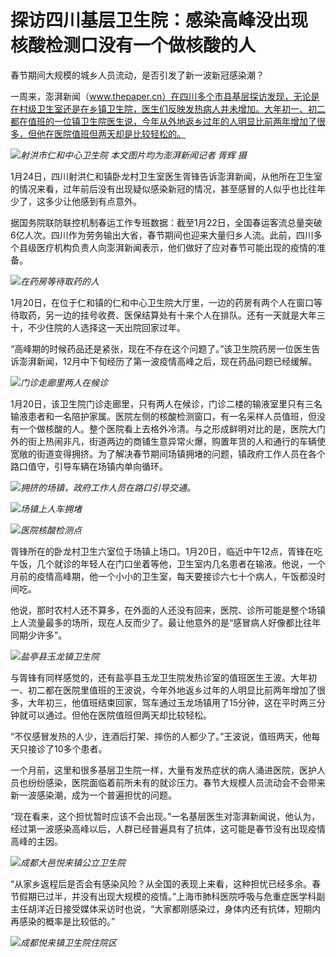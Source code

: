 # 探访四川基层卫生院：感染高峰没出现 核酸检测口没有一个做核酸的人

春节期间大规模的城乡人员流动，是否引发了新一波新冠感染潮？

一周来，澎湃新闻（www.thepaper.cn）在四川多个市县基层探访发现，无论是在村级卫生室还是在乡镇卫生院，医生们反映发热病人并未增加。大年初一、初二都在值班的一位镇卫生院医生说，今年从外地返乡过年的人明显比前两年增加了很多，但他在医院值班但两天却是比较轻松的。

![](https://inews.gtimg.com/newsapp_bt/0/15630170054/1000)_射洪市仁和中心卫生院
本文图片均为澎湃新闻记者 胥辉 摄_

1月24日，四川射洪仁和镇卧龙村卫生室医生胥锋告诉澎湃新闻，从他所在卫生室的情况来看，过年前后没有出现疑似感染新冠的情况，甚至感冒的人似乎也比往年少了，这多少让他感到有点意外。

据国务院联防联控机制春运工作专班数据：截至1月22日，全国春运客流总量突破6亿人次。四川作为劳务输出大省，春节期间也迎来大量归乡人流。此前，四川多个县级医疗机构负责人向澎湃新闻表示，他们做好了应对春节可能出现的疫情的准备。

![](https://inews.gtimg.com/newsapp_bt/0/15630170055/1000)_在药房等待取药的人_

1月20日，在位于仁和镇的仁和中心卫生院大厅里，一边的药房有两个人在窗口等待取药，另一边的挂号收费、医保结算处有十来个人在排队。还有一天就是大年三十，不少住院的人选择这一天出院回家过年。

“高峰期的时候药品还是紧张，现在不存在这个问题了。”该卫生院药房一位医生告诉澎湃新闻，12月中下旬经历了第一波疫情高峰之后，现在药品问题已经缓解。

![](https://inews.gtimg.com/newsapp_bt/0/15630170058/1000)_门诊走廊里两人在候诊_

1月20日，该卫生院门诊走廊里，只有两人在候诊，门诊二楼的输液室里只有三名输液患者和一名陪护家属。医院左侧的核酸检测窗口，有一名采样人员值班，但没有一个做核酸的人。整个医院看上去格外冷清。与之形成鲜明对比的是，医院大门外的街上热闹非凡，街道两边的商铺生意异常火爆，购置年货的人和通行的车辆使宽敞的街道变得拥挤。为了解决春节期间场镇拥堵的问题，镇政府工作人员在各个路口值守，引导车辆在场镇内单向循环。

![](https://inews.gtimg.com/newsapp_bt/0/15630170063/1000)_拥挤的场镇，政府工作人员在路口引导交通。_

![](https://inews.gtimg.com/newsapp_bt/0/15630170066/1000)_场镇上人车拥堵_

![](https://inews.gtimg.com/newsapp_bt/0/15630170073/1000)_医院核酸检测点_

胥锋所在的卧龙村卫生六室位于场镇上场口。1月20日，临近中午12点，胥锋在吃午饭，几个就诊的年轻人在门口坐着等他，卫生室内几名患者在输液。他说，一个月前的疫情高峰期，他一个小小的卫生室，每天要接诊六七十个病人，午饭都没时间吃。

他说，那时农村人还不算多，在外面的人还没有回来，医院、诊所可能是整个场镇上人流量最多的场所，现在人反而少了。最让他意外的是“感冒病人好像都比往年同期少许多”。

![](https://inews.gtimg.com/newsapp_bt/0/15630170077/1000)_盐亭县玉龙镇卫生院_

与胥锋有同样感觉的，还有盐亭县玉龙卫生院发热诊室的值班医生王波。大年初一、初二都在医院里值班的王波说，今年外地返乡过年的人明显比前两年增加了很多，大年初三，他值班结束回家，驾车通过玉龙场镇用了15分钟，这在平时两三分钟就可以通过。但他在医院值班但两天却比较轻松。

“不仅感冒发热的人少，连酒后打架、摔伤的人都少了。”王波说，值班两天，他每天只接诊了10多个患者。

一个月前，这里和很多基层卫生院一样，大量有发热症状的病人涌进医院，医护人员也纷纷感染，医院面临着前所未有的就诊压力。春节大规模人员流动会不会带来新一波感染潮，成为一个普遍担忧的问题。

“现在看来，这个担忧暂时应该不会出现。”一名基层医生对澎湃新闻说，他认为，经过第一波感染高峰以后，人群已经普遍具有了抗体，这可能是春节没有出现疫情高峰的主因。

![](https://inews.gtimg.com/newsapp_bt/0/15630170082/1000)_成都大邑悦来镇公立卫生院_

“从家乡返程后是否会有感染风险？从全国的表现上来看，这种担忧已经多余。春节假期已过半，并没有出现大规模的疫情。”上海市肺科医院呼吸与危重症医学科副主任胡洋近日接受媒体采访时也说，“大家都刚感染过，身体内还有抗体，短期内再感染的概率是比较低的。”

![](https://inews.gtimg.com/newsapp_bt/0/15630170084/1000)_成都悦来镇卫生院住院区_

